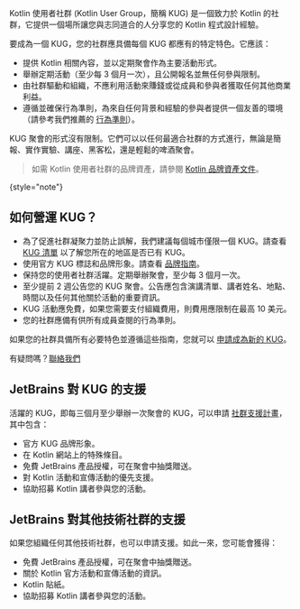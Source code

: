 [//]: # (title: KUG 指南)

Kotlin 使用者社群 (Kotlin User Group，簡稱 KUG) 是一個致力於 Kotlin 的社群，它提供一個場所讓您與志同道合的人分享您的 Kotlin 程式設計經驗。

要成為一個 KUG，您的社群應具備每個 KUG 都應有的特定特色。它應該：
* 提供 Kotlin 相關內容，並以定期聚會作為主要活動形式。
* 舉辦定期活動（至少每 3 個月一次），且公開報名並無任何參與限制。
* 由社群驅動和組織，不應利用活動來賺錢或從成員和參與者獲取任何其他商業利益。
* 遵循並確保行為準則，為來自任何背景和經驗的參與者提供一個友善的環境（請參考我們推薦的 [行為準則](https://github.com/jetbrains#code-of-conduct)）。

KUG 聚會的形式沒有限制。它們可以以任何最適合社群的方式進行，無論是簡報、實作實驗、講座、黑客松，還是輕鬆的啤酒聚會。

> 如需 Kotlin 使用者社群的品牌資產，請參閱 [Kotlin 品牌資產文件](kotlin-brand-assets.md#kotlin-user-group-brand-assets)。
>
{style="note"}

## 如何營運 KUG？

* 為了促進社群凝聚力並防止誤解，我們建議每個城市僅限一個 KUG。請查看 [KUG 清單](https://kotlinlang.org/community/user-groups/) 以了解您所在的地區是否已有 KUG。
* 使用官方 KUG 標誌和品牌形象。請查看 [品牌指南](kotlin-brand-assets.md#kotlin-user-group-brand-assets)。
* 保持您的使用者社群活躍。定期舉辦聚會，至少每 3 個月一次。
* 至少提前 2 週公告您的 KUG 聚會。公告應包含演講清單、講者姓名、地點、時間以及任何其他關於活動的重要資訊。
* KUG 活動應免費，如果您需要支付組織費用，則費用應限制在最高 10 美元。
* 您的社群應備有供所有成員查閱的行為準則。

如果您的社群具備所有必要特色並遵循這些指南，您就可以 [申請成為新的 KUG](https://surveys.jetbrains.com/s3/submit-a-local-kotlin-user-group)。

有疑問嗎？[聯絡我們](mailto:kug@jetbrains.com)

## JetBrains 對 KUG 的支援

活躍的 KUG，即每三個月至少舉辦一次聚會的 KUG，可以申請 [社群支援計畫](https://www.jetbrains.com/community/user-groups/)，其中包含：
* 官方 KUG 品牌形象。
* 在 Kotlin 網站上的特殊條目。
* 免費 JetBrains 產品授權，可在聚會中抽獎贈送。
* 對 Kotlin 活動和宣傳活動的優先支援。
* 協助招募 Kotlin 講者參與您的活動。

## JetBrains 對其他技術社群的支援

如果您組織任何其他技術社群，也可以申請支援。如此一來，您可能會獲得：
* 免費 JetBrains 產品授權，可在聚會中抽獎贈送。
* 關於 Kotlin 官方活動和宣傳活動的資訊。
* Kotlin 貼紙。
* 協助招募 Kotlin 講者參與您的活動。